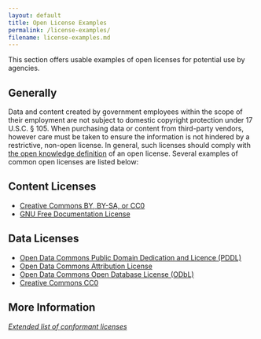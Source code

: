 ```yaml
---
layout: default
title: Open License Examples
permalink: /license-examples/
filename: license-examples.md
---
```


This section offers usable examples of open licenses for potential use by agencies.  

## Generally

Data and content created by government employees within the scope of their employment are not subject to domestic copyright protection under 17 U.S.C. § 105. When purchasing data or content from third-party vendors, however care must be taken to ensure the information is not hindered by a restrictive, non-open license. In general, such licenses should comply with [the open knowledge definition](http://opendefinition.org/okd/) of an open license. Several examples of common open licenses are listed below:

## Content Licenses
* [Creative Commons BY, BY-SA, or CC0](http://creativecommons.org/choose/)
* [GNU Free Documentation License](http://www.gnu.org/licenses/fdl-1.3.en.html)

## Data Licenses
* [Open Data Commons Public Domain Dedication and Licence (PDDL)](http://opendefinition.org/licenses/odc-pddl)
* [Open Data Commons Attribution License](http://opendatacommons.org/licenses/by/)
* [Open Data Commons Open Database License (ODbL)](http://opendatacommons.org/licenses/odbl/)
* [Creative Commons CC0](http://creativecommons.org/choose/)

## More Information
*[Extended list of conformant licenses](http://opendefinition.org/licenses/)*
